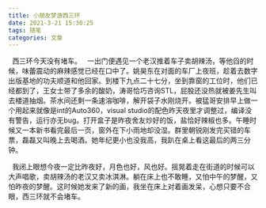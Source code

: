 ```yaml
---
title: 小朋友梦游西三环
date: 2021-3-21 15:30:25
tags: 随笔
categories: 文章
---
```


&nbsp;&nbsp;西三环今天没有堵车。
&nbsp;&nbsp;一出门便遇见一个老汉推着车子卖胡辣汤，等他舀的时候，味蕾震动的麻辣感觉已经在口中了。姚昊东在对面的车厂上夜班，趁着去数字出版基地的功夫顺道和他回家。到楼下九点二十七分，坐到靠窗的工位时，他们已经都到了，王女士带了多余的酸奶，涛哥恰巧咨询STL，屁股还没热就被姜先生叫去楼道抽烟。<!--more-->茶水间还剩一条速溶咖啡，解开袋子水刚烧开。被猛哥安排早上做一个用起来就像是int的Auto360，visual studio的配色昨天夜里才调整过，编译没有警告，运行亦无bug。打开盒子是昨夜舍友炒好的饭，盐恰好辣椒也多。午睡时候又一本新书看完最后一页，窗外在下小雨地却没湿。群里朝锐刚发完买错的车票，磊磊又叫晚上去喝酒。她年纪更小也没我高，我趴在桌上看这最后的两三分钟。

&nbsp;&nbsp;我闭上眼想今夜一定比昨夜好，月色也好，风也好。摇晃着走在街道的时候可以大声唱歌，卖胡辣汤的老汉又卖冰淇淋。躺在床上也不敢睡，又怕中午的梦醒，又怕昨夜的梦醒。这时候她发来了新的画，我坐在床上对着画发呆，心想只要不合眼，西三环就不会堵车。